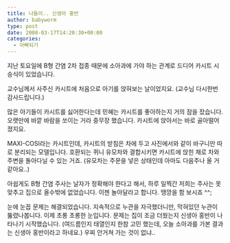 ```yaml
---
title: 나들이.. 신생아 홍반
author: babyworm
type: post
date: 2008-03-17T14:20:30+00:00
categories:
  - 아빠되기
---
```

지난 토요일에 B형 간염 2차 접종 때문에 소아과에 가야 하는 관계로 드디어 카시트 시승식이 있었습니다.

교수님께서 사주신 카시트에 처음으로 아기를 앉혀보는 날이었지요. (교수님 다시한번 감사드립니다.)

많은 아기들이 카시트를 싫어한다는데 민혜는 카시트를 좋아하는지 거의 잠을 잤습니다. 오랫만에 바깥 바람을 쏘이는 거라 중무장 했습니다. 카시트에 앉아서는 바로 골아떨어졌지요.

MAXI-COSI라는 카시트인데, 카시트의 받침은 차에 두고 사진에서와 같이 바구니만 따로 분리되는 모델입니다. 호환되는 퀴니 유모차와 결합시키면 카시트에 앉힌 채로 차와 주변을 돌아다닐 수 있는 거죠. (유모차는 주문을 넣은 상태인데 아마도 다음주나 올 거 같아요..)

아쉽게도 B형 간염 주사는 날자가 정확해야 한다고 해서, 하루 일찍간 저희는 주사는 못 맞추고 집으로 올수밖에 없었습니다. 이젠 놀아달라고 합니다. 땡깡을 함 보시죠 ^^;

눈에 눈꼽 문제는 해결되었습니다. 지속적으로 누관을 자극했더니만, 막혀있던 누관이 뚫렸나봅니다. 이제 초롱 초롱한 눈입니다.
문제는 집이 조금 더웠는지 신생아 홍반이 나타나기 시작했습니다. (여드름인지 태열인지 한참 고민 했는데, 오늘 소아과를 가본 결과는 신생아 홍반이라고 하네요.) 우찌 안거쳐 가는 것이 없냐..
